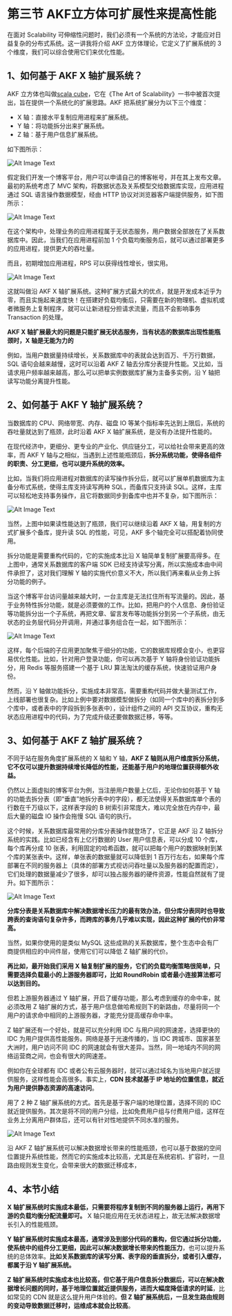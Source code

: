 # **第三节 AKF立方体可扩展性来提高性能**

在面对 Scalability 可伸缩性问题时，我们必须有一个系统的方法论，才能应对日益复杂的分布式系统。这一讲我将介绍 AKF 立方体理论，它定义了扩展系统的 3 个维度，我们可以综合使用它们来优化性能。 

## **1、如何基于 AKF X 轴扩展系统？**

AKF 立方体也叫做[scala cube](https://en.wikipedia.org/wiki/Scale_cube)，它在《The Art of Scalability》一书中被首次提出，旨在提供一个系统化的扩展思路。AKF 把系统扩展分为以下三个维度：

* X 轴：直接水平复制应用进程来扩展系统。
* Y 轴：将功能拆分出来扩展系统。
* Z 轴：基于用户信息扩展系统。

如下图所示：

![Alt Image Text](../images/chap3_3_1.png "Body image")

假定我们开发一个博客平台，用户可以申请自己的博客帐号，并在其上发布文章。最初的系统考虑了 MVC 架构，将数据状态及关系模型交给数据库实现，应用进程通过 SQL 语言操作数据模型，经由 HTTP 协议对浏览器客户端提供服务，如下图所示：

![Alt Image Text](../images/chap3_3_2.png "Body image")

在这个架构中，处理业务的应用进程属于无状态服务，用户数据全部放在了关系数据库中。因此，当我们在应用进程前加 1 个负载均衡服务后，就可以通过部署更多的应用进程，提供更大的吞吐量。

而且，初期增加应用进程，RPS 可以获得线性增长，很实用。

![Alt Image Text](../images/chap3_3_3.png "Body image")

这就叫做沿 AKF X 轴扩展系统。这种扩展方式最大的优点，就是开发成本近乎为零，而且实施起来速度快！在搭建好负载均衡后，只需要在新的物理机、虚拟机或者微服务上复制程序，就可以让新进程分担请求流量，而且不会影响事务 Transaction 的处理。

**AKF X 轴扩展最大的问题是只能扩展无状态服务，当有状态的数据库出现性能瓶颈时，X 轴是无能为力的**

例如，当用户数据量持续增长，关系数据库中的表就会达到百万、千万行数据，SQL 语句会越来越慢，这时可以沿着 AKF Z 轴去分库分表提升性能。又比如，当请求用户频率越来越高，那么可以把单实例数据库扩展为主备多实例，沿 Y 轴把读写功能分离提升性能。


## **2、如何基于 AKF Y 轴扩展系统？**

当数据库的 CPU、网络带宽、内存、磁盘 IO 等某个指标率先达到上限后，系统的吞吐量就达到了瓶颈，此时沿着 AKF X 轴扩展系统，是没有办法提升性能的。

在现代经济中，更细分、更专业的产业化、供应链分工，可以给社会带来更高的效率，而 AKF Y 轴与之相似，当遇到上述性能瓶颈后，**拆分系统功能，使得各组件的职责、分工更细，也可以提升系统的效率。**

比如，当我们将应用进程对数据库的读写操作拆分后，就可以扩展单机数据库为主备分布式系统，使得主库支持读写两种 SQL，而备库只支持读 SQL。这样，主库可以轻松地支持事务操作，且它将数据同步到备库中也并不复杂，如下图所示：

![Alt Image Text](../images/chap3_3_4.png "Body image")

当然，上图中如果读性能达到了瓶颈，我们可以继续沿着 AKF X 轴，用复制的方式扩展多个备库，提升读 SQL 的性能，可见，AKF 多个轴完全可以搭配着协同使用。

拆分功能是需要重构代码的，它的实施成本比沿 X 轴简单复制扩展要高得多。在上图中，通常关系数据库的客户端 SDK 已经支持读写分离，所以实施成本由中间件承担了，这对我们理解 Y 轴的实施代价意义不大，所以我们再来看从业务上拆分功能的例子。


当这个博客平台访问量越来越大时，一台主库是无法扛住所有写流量的。因此，基于业务特性拆分功能，就是必须要做的工作。比如，把用户的个人信息、身份验证等功能拆分出一个子系统，再把文章、留言发布等功能拆分到另一个子系统，由无状态的业务层代码分开调用，并通过事务组合在一起，如下图所示：

![Alt Image Text](../images/chap3_3_5.png "Body image")

这样，每个后端的子应用更加聚焦于细分的功能，它的数据库规模会变小，也更容易优化性能。比如，针对用户登录功能，你可以再次基于 Y 轴将身份验证功能拆分，用 Redis 等服务搭建一个基于 LRU 算法淘汰的缓存系统，快速验证用户身份。

然而，沿 Y 轴做功能拆分，实施成本非常高，需要重构代码并做大量测试工作，上线部署也很复杂。比如上例中要对数据模型做拆分（如同一个库中的表拆分到多个库中，或者表中的字段拆到多张表中），设计组件之间的 API 交互协议，重构无状态应用进程中的代码，为了完成升级还要做数据迁移，等等。

## **3、如何基于 AKF Z 轴扩展系统？**

不同于站在服务角度扩展系统的 X 轴和 Y 轴，**AKF Z 轴则从用户维度拆分系统，它不仅可以提升数据持续增长降低的性能，还能基于用户的地理位置获得额外收益。**

仍然以上面虚拟的博客平台为例，当注册用户数量上亿后，无论你如何基于 Y 轴的功能去拆分表（即“垂直”地拆分表中的字段），都无法使得关系数据库单个表的行数在千万级以下，这样表字段的 B 树索引非常庞大，难以完全放在内存中，最后大量的磁盘 IO 操作会拖慢 SQL 语句的执行。

这个时候，关系数据库最常用的分库分表操作就登场了，它正是 AKF 沿 Z 轴拆分系统的实践。比如已经含有上亿行数据的 User 用户信息表，可以分成 10 个库，每个库再分成 10 张表，利用固定的哈希函数，就可以把每个用户的数据映射到某个库的某张表中。这样，单张表的数据量就可以降低到 1 百万行左右，如果每个库部署在不同的服务器上（具体的部署方式视访问吞吐量以及服务器的配置而定），它们处理的数据量减少了很多，却可以独占服务器的硬件资源，性能自然就有了提升。如下图所示：

![Alt Image Text](../images/chap3_3_6.png "Body image")

**分库分表是关系数据库中解决数据增长压力的最有效办法，但分库分表同时也导致跨表的查询语句复杂许多，而跨库的事务几乎难以实现，因此这种扩展的代价非常高。**

当然，如果你使用的是类似 MySQL 这些成熟的关系数据库，整个生态中会有厂商提供相应的中间件层，使用它们可以降低 Z 轴扩展的代价。

**再比如，最开始我们采用 X 轴复制扩展的服务，它们的负载均衡策略很简单，只需要选择负载最小的上游服务器即可，比如 RoundRobin 或者最小连接算法都可以达到目的。**

但若上游服务器通过 Y 轴扩展，开启了缓存功能，那么考虑到缓存的命中率，就必须改用 Z 轴扩展的方式，基于用户信息做哈希规则下的新路由，尽量将同一个用户的请求命中相同的上游服务器，才能充分提高缓存命中率。

Z 轴扩展还有一个好处，就是可以充分利用 IDC 与用户间的网速差，选择更快的 IDC 为用户提供高性能服务。网络是基于光速传播的，当 IDC 跨城市、国家甚至大洲时，用户访问不同 IDC 的网速就会有很大差异。当然，同一地域内不同的网络运营商之间，也会有很大的网速差。

例如你在全球都有 IDC 或者公有云服务器时，就可以通过域名为当地用户就近提供服务，这样性能会高很多。事实上，**CDN 技术就基于 IP 地址的位置信息，就近为用户提供静态资源的高速访问**。

用了 2 种 Z 轴扩展系统的方式。首先是基于客户端的地理位置，选择不同的 IDC 就近提供服务。其次是将不同的用户分组，比如免费用户组与付费用户组，这样在业务上分离用户群体后，还可以有针对性地提供不同水准的服务。

![Alt Image Text](../images/chap3_3_7.png "Body image")

沿 AKF Z 轴扩展系统可以解决数据增长带来的性能瓶颈，也可以基于数据的空间位置提升系统性能，然而它的实施成本比较高，尤其是在系统宕机、扩容时，一旦路由规则发生变化，会带来很大的数据迁移成本，

## **4、本节小结**

**X 轴扩展系统时实施成本最低，只需要将程序复制到不同的服务器上运行，再用下游的负载均衡分配流量即可。**	X 轴只能应用在无状态进程上，故无法解决数据增长引入的性能瓶颈。

**Y 轴扩展系统时实施成本最高，通常涉及到部分代码的重构，但它通过拆分功能，使系统中的组件分工更细，因此可以解决数据增长带来的性能压力**，也可以提升系统的总体效率。**比如关系数据库的读写分离、表字段的垂直拆分，或者引入缓存，都属于沿 Y 轴扩展系统。**

**Z 轴扩展系统时实施成本也比较高，但它基于用户信息拆分数据后，可以在解决数据增长问题的同时，基于地理位置就近提供服务，进而大幅度降低请求的时延**，比如常见的 CDN 就是这么提升用户体验的。**但 Z 轴扩展系统后，一旦发生路由规则的变动导致数据迁移时，运维成本就会比较高**。